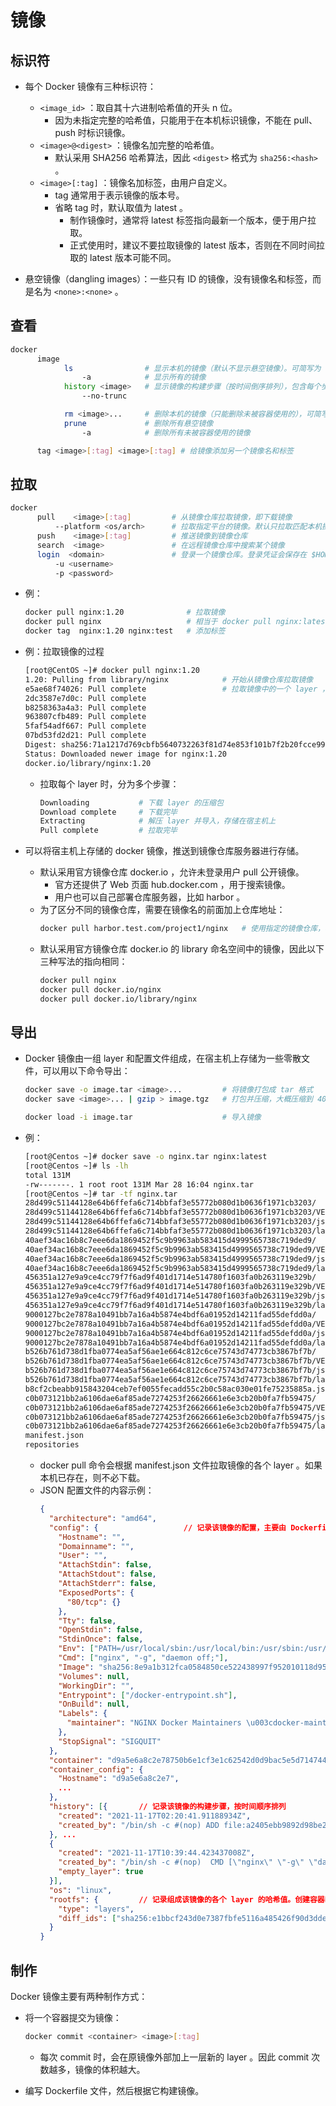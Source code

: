 # 镜像

## 标识符

- 每个 Docker 镜像有三种标识符：
  - `<image_id>` ：取自其十六进制哈希值的开头 n 位。
    - 因为未指定完整的哈希值，只能用于在本机标识镜像，不能在 pull、push 时标识镜像。
  - `<image>@<digest>` ：镜像名加完整的哈希值。
    - 默认采用 SHA256 哈希算法，因此 `<digest>` 格式为 `sha256:<hash>` 。
  - `<image>[:tag]` ：镜像名加标签，由用户自定义。
    - tag 通常用于表示镜像的版本号。
    - 省略 tag 时，默认取值为 latest 。
      - 制作镜像时，通常将 latest 标签指向最新一个版本，便于用户拉取。
      - 正式使用时，建议不要拉取镜像的 latest 版本，否则在不同时间拉取的 latest 版本可能不同。

- 悬空镜像（dangling images）：一些只有 ID 的镜像，没有镜像名和标签，而是名为 `<none>:<none>` 。

## 查看

```sh
docker
      image
            ls                # 显示本机的镜像（默认不显示悬空镜像）。可简写为 docker images 命令
                -a            # 显示所有的镜像
            history <image>   # 显示镜像的构建步骤（按时间倒序排列），包含每个步骤增加的 layer 大小
                --no-trunc

            rm <image>...     # 删除本机的镜像（只能删除未被容器使用的），可简写为 docker rmi 命令
            prune             # 删除所有悬空镜像
                -a            # 删除所有未被容器使用的镜像

      tag <image>[:tag] <image>[:tag] # 给镜像添加另一个镜像名和标签
```

## 拉取

```sh
docker
      pull    <image>[:tag]         # 从镜像仓库拉取镜像，即下载镜像
          --platform <os/arch>      # 拉取指定平台的镜像。默认只拉取匹配本机操作系统的镜像
      push    <image>[:tag]         # 推送镜像到镜像仓库
      search  <image>               # 在远程镜像仓库中搜索某个镜像
      login  <domain>               # 登录一个镜像仓库。登录凭证会保存在 $HOME/.docker/config.json 中
          -u <username>
          -p <password>
```
- 例：
  ```sh
  docker pull nginx:1.20              # 拉取镜像
  docker pull nginx                   # 相当于 docker pull nginx:latest
  docker tag  nginx:1.20 nginx:test   # 添加标签
  ```
- 例：拉取镜像的过程
  ```sh
  [root@CentOS ~]# docker pull nginx:1.20
  1.20: Pulling from library/nginx            # 开始从镜像仓库拉取镜像
  e5ae68f74026: Pull complete                 # 拉取镜像中的一个 layer ，如果本机已存在则不会拉取
  2dc3587e7d0c: Pull complete
  b8258363a4a3: Pull complete
  963807cfb489: Pull complete
  5faf54adf667: Pull complete
  07bd53fd2d21: Pull complete
  Digest: sha256:71a1217d769cbfb5640732263f81d74e853f101b7f2b20fcce991a22e68adbc7   # 检验整个镜像的哈希值
  Status: Downloaded newer image for nginx:1.20
  docker.io/library/nginx:1.20
  ```
  - 拉取每个 layer 时，分为多个步骤：
    ```sh
    Downloading           # 下载 layer 的压缩包
    Download complete     # 下载完毕
    Extracting            # 解压 layer 并导入，存储在宿主机上
    Pull complete         # 拉取完毕
    ```

- 可以将宿主机上存储的 docker 镜像，推送到镜像仓库服务器进行存储。
  - 默认采用官方镜像仓库 docker.io ，允许未登录用户 pull 公开镜像。
    - 官方还提供了 Web 页面 hub.docker.com ，用于搜索镜像。
    - 用户也可以自己部署仓库服务器，比如 harbor 。
  - 为了区分不同的镜像仓库，需要在镜像名的前面加上仓库地址：
    ```sh
    docker pull harbor.test.com/project1/nginx   # 使用指定的镜像仓库，格式为 <仓库域名>/<命名空间>/<镜像名>
    ```
  - 默认采用官方镜像仓库 docker.io 的 library 命名空间中的镜像，因此以下三种写法的指向相同：
    ```sh
    docker pull nginx
    docker pull docker.io/nginx
    docker pull docker.io/library/nginx
    ```

## 导出

- Docker 镜像由一组 layer 和配置文件组成，在宿主机上存储为一些零散文件，可以用以下命令导出：
  ```sh
  docker save -o image.tar <image>...         # 将镜像打包成 tar 格式
  docker save <image>... | gzip > image.tgz   # 打包并压缩，大概压缩到 40% 大小

  docker load -i image.tar                    # 导入镜像
  ```
- 例：
  ```sh
  [root@Centos ~]# docker save -o nginx.tar nginx:latest
  [root@Centos ~]# ls -lh
  total 131M
  -rw-------. 1 root root 131M Mar 28 16:04 nginx.tar
  [root@Centos ~]# tar -tf nginx.tar
  28d499c51144128e64b6ffefa6c714bbfaf3e55772b080d1b0636f1971cb3203/           # 每个目录对应一层 layer 。目录名是此时导出文件的哈希值，并不等于 layer.tar 的哈希值
  28d499c51144128e64b6ffefa6c714bbfaf3e55772b080d1b0636f1971cb3203/VERSION    # 该 layer 的格式规范，目前为 1.0
  28d499c51144128e64b6ffefa6c714bbfaf3e55772b080d1b0636f1971cb3203/json       # 该 layer 的配置文件，记录了其 id、父级 layer 的 id、构建时的 container_config
  28d499c51144128e64b6ffefa6c714bbfaf3e55772b080d1b0636f1971cb3203/layer.tar  # 该 layer 包含的所有文件
  40aef34ac16b8c7eee6da1869452f5c9b9963ab583415d4999565738c719ded9/
  40aef34ac16b8c7eee6da1869452f5c9b9963ab583415d4999565738c719ded9/VERSION
  40aef34ac16b8c7eee6da1869452f5c9b9963ab583415d4999565738c719ded9/json
  40aef34ac16b8c7eee6da1869452f5c9b9963ab583415d4999565738c719ded9/layer.tar
  456351a127e9a9ce4cc79f7f6ad9f401d1714e514780f1603fa0b263119e329b/
  456351a127e9a9ce4cc79f7f6ad9f401d1714e514780f1603fa0b263119e329b/VERSION
  456351a127e9a9ce4cc79f7f6ad9f401d1714e514780f1603fa0b263119e329b/json
  456351a127e9a9ce4cc79f7f6ad9f401d1714e514780f1603fa0b263119e329b/layer.tar
  9000127bc2e7878a10491bb7a16a4b5874e4bdf6a01952d14211fad55defdd0a/
  9000127bc2e7878a10491bb7a16a4b5874e4bdf6a01952d14211fad55defdd0a/VERSION
  9000127bc2e7878a10491bb7a16a4b5874e4bdf6a01952d14211fad55defdd0a/json
  9000127bc2e7878a10491bb7a16a4b5874e4bdf6a01952d14211fad55defdd0a/layer.tar
  b526b761d738d1fba0774ea5af56ae1e664c812c6ce75743d74773cb3867bf7b/
  b526b761d738d1fba0774ea5af56ae1e664c812c6ce75743d74773cb3867bf7b/VERSION
  b526b761d738d1fba0774ea5af56ae1e664c812c6ce75743d74773cb3867bf7b/json
  b526b761d738d1fba0774ea5af56ae1e664c812c6ce75743d74773cb3867bf7b/layer.tar
  b8cf2cbeabb915843204ceb7ef0055fecadd55c2b0c58ac030e01fe75235885a.json       # 一个以镜像哈希值为名的 JSON 文件，记录该镜像的详细配置
  c0b073121bb2a6106dae6af85ade7274253f26626661e6e3cb20b0fa7fb59475/
  c0b073121bb2a6106dae6af85ade7274253f26626661e6e3cb20b0fa7fb59475/VERSION
  c0b073121bb2a6106dae6af85ade7274253f26626661e6e3cb20b0fa7fb59475/json
  c0b073121bb2a6106dae6af85ade7274253f26626661e6e3cb20b0fa7fb59475/layer.tar
  manifest.json                                                               # 镜像的结构简介，记录了镜像名、tag、JSON 配置文件的路径、各个 layer 的路径
  repositories
  ```
  - docker pull 命令会根据 manifest.json 文件拉取镜像的各个 layer 。如果本机已存在，则不必下载。
  - JSON 配置文件的内容示例：
    ```json
    {
      "architecture": "amd64",
      "config": {                   // 记录该镜像的配置，主要由 Dockerfile 决定
        "Hostname": "",
        "Domainname": "",
        "User": "",
        "AttachStdin": false,
        "AttachStdout": false,
        "AttachStderr": false,
        "ExposedPorts": {
          "80/tcp": {}
        },
        "Tty": false,
        "OpenStdin": false,
        "StdinOnce": false,
        "Env": ["PATH=/usr/local/sbin:/usr/local/bin:/usr/sbin:/usr/bin:/sbin:/bin", "NGINX_VERSION=1.20.2", "NJS_VERSION=0.7.0", "PKG_RELEASE=1~bullseye"],
        "Cmd": ["nginx", "-g", "daemon off;"],
        "Image": "sha256:8e9a1b312fca0584850ce522438997f952010118d95f408add7eed34b8a2462d",
        "Volumes": null,
        "WorkingDir": "",
        "Entrypoint": ["/docker-entrypoint.sh"],
        "OnBuild": null,
        "Labels": {
          "maintainer": "NGINX Docker Maintainers \u003cdocker-maint@nginx.com\u003e"
        },
        "StopSignal": "SIGQUIT"
      },
      "container": "d9a5e6a8c2e78750b6e1cf3e1c62542d0d9bac5e5d714744a652974b20b3f987",    // 记录构建镜像时的最后一个中间容器
      "container_config": {
        "Hostname": "d9a5e6a8c2e7",
        ...
      },
      "history": [{       // 记录该镜像的构建步骤，按时间顺序排列
        "created": "2021-11-17T02:20:41.91188934Z",
        "created_by": "/bin/sh -c #(nop) ADD file:a2405ebb9892d98be2eb585f6121864d12b3fd983ebf15e5f0b7486e106a79c6 in / "
      }, ...
      {
        "created": "2021-11-17T10:39:44.423437008Z",
        "created_by": "/bin/sh -c #(nop)  CMD [\"nginx\" \"-g\" \"daemon off;\"]",
        "empty_layer": true
      }],
      "os": "linux",
      "rootfs": {         // 记录组成该镜像的各个 layer 的哈希值。创建容器时需要按先后顺序载入这些 layer ，生成 RootFS 文件系统
        "type": "layers",
        "diff_ids": ["sha256:e1bbcf243d0e7387fbfe5116a485426f90d3ddeb0b1738dca4e3502b6743b325", "sha256:72e7342f59d8d99e69f1a39796e9023fee99f2b9c72bfe75cd7cc8c86b43c918", ...]
      }
    }
    ```

## 制作

Docker 镜像主要有两种制作方式：
- 将一个容器提交为镜像：
  ```sh
  docker commit <container> <image>[:tag]
  ```
  - 每次 commit 时，会在原镜像外部加上一层新的 layer 。因此 commit 次数越多，镜像的体积越大。

- 编写 Dockerfile 文件，然后根据它构建镜像。

